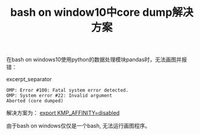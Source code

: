 ﻿---
layout: post
title: bash on window10中core dump解决方案
---

在bash on windows10使用python的数据处理模块pandas时，无法画图并报错：

excerpt_separator
```
OMP: Error #100: Fatal system error detected.
OMP: System error #22: Invalid argument
Aborted (core dumped)
```

解决方案为：
[export KMP_AFFINITY=disabled](https://github.com/Microsoft/BashOnWindows/issues/785)

由于bash on windows仅仅是一个bash, 无法运行画图程序。